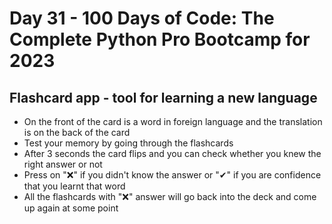 # Day 31 - 100 Days of Code: The Complete Python Pro Bootcamp for 2023

## Flashcard app - tool for learning a new language
- On the front of the card is a word in foreign language and the translation is on the back of the card
- Test your memory by going through the flashcards
- After 3 seconds the card flips and you can check whether you knew the right answer or not
- Press on "❌" if you didn't know the answer or "✔" if you are confidence that you learnt that word
- All the flashcards with "❌" answer will go back into the deck and come up again at some point
